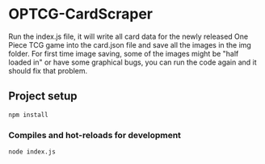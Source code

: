 # OPTCG-CardScraper
Run the index.js file, it will write all card data for the newly released One Piece TCG game into the card.json file and save all the images in the img folder.
For first time image saving, some of the images might be "half loaded in" or have some graphical bugs, you can run the code again and it should fix that problem.

## Project setup
```
npm install
```

### Compiles and hot-reloads for development
```
node index.js
```
